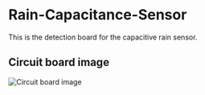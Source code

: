 # Rain-Capacitance-Sensor
This is the detection board for the capacitive rain sensor.

## Circuit board image
![Circuit board image](https://raw.githubusercontent.com/naoto64/Capacitive-Rain-Detector/main/rain-capacitance-sensor.png)
